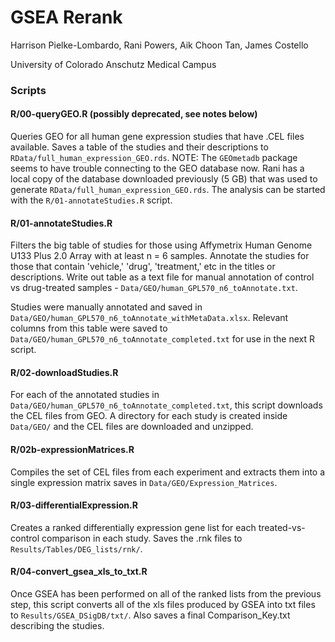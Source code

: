 # GSEA Rerank

Harrison Pielke-Lombardo, Rani Powers, Aik Choon Tan, James Costello

University of Colorado Anschutz Medical Campus

### Scripts

#### R/00-queryGEO.R (possibly deprecated, see notes below)

Queries GEO for all human gene expression studies that have .CEL files available. Saves a table of the studies and their descriptions to `RData/full_human_expression_GEO.rds`. NOTE: The `GEOmetadb` package seems to have trouble connecting to the GEO database now. Rani has a local copy of the database downloaded previously (5 GB) that was used to generate `RData/full_human_expression_GEO.rds`. The analysis can be started with the `R/01-annotateStudies.R` script.

#### R/01-annotateStudies.R

Filters the big table of studies for those using Affymetrix Human Genome U133 Plus 2.0 Array with at least n = 6 samples. Annotate the studies for those that contain 'vehicle,' 'drug', 'treatment,' etc in the titles or descriptions. Write out table as a text file for manual annotation of control vs drug-treated samples - `Data/GEO/human_GPL570_n6_toAnnotate.txt`. 

Studies were manually annotated and saved in `Data/GEO/human_GPL570_n6_toAnnotate_withMetaData.xlsx`. Relevant columns from this table were saved to `Data/GEO/human_GPL570_n6_toAnnotate_completed.txt` for use in the next R script.

#### R/02-downloadStudies.R

For each of the annotated studies in `Data/GEO/human_GPL570_n6_toAnnotate_completed.txt`, this script downloads the CEL files from GEO. A directory for each study is created inside `Data/GEO/` and the CEL files are downloaded and unzipped.

#### R/02b-expressionMatrices.R

Compiles the set of CEL files from each experiment and extracts them into a single expression matrix saves in `Data/GEO/Expression_Matrices`.

#### R/03-differentialExpression.R

Creates a ranked differentially expression gene list for each treated-vs-control comparison in each study. Saves the .rnk files to `Results/Tables/DEG_lists/rnk/`.

#### R/04-convert_gsea_xls_to_txt.R

Once GSEA has been performed on all of the ranked lists from the previous step, this script converts all of the xls files produced by GSEA into txt files to `Results/GSEA_DSigDB/txt/`. Also saves a final Comparison_Key.txt describing the studies.